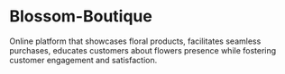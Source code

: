 # Blossom-Boutique
Online platform that showcases floral products, facilitates seamless purchases, educates customers about flowers presence while fostering customer engagement and satisfaction.
